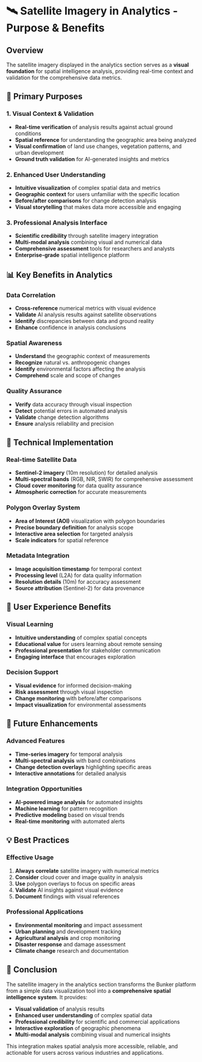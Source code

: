 # 🛰️ Satellite Imagery in Analytics - Purpose & Benefits

## Overview
The satellite imagery displayed in the analytics section serves as a **visual foundation** for spatial intelligence analysis, providing real-time context and validation for the comprehensive data metrics.

## 🎯 Primary Purposes

### 1. **Visual Context & Validation**
- **Real-time verification** of analysis results against actual ground conditions
- **Spatial reference** for understanding the geographic area being analyzed
- **Visual confirmation** of land use changes, vegetation patterns, and urban development
- **Ground truth validation** for AI-generated insights and metrics

### 2. **Enhanced User Understanding**
- **Intuitive visualization** of complex spatial data and metrics
- **Geographic context** for users unfamiliar with the specific location
- **Before/after comparisons** for change detection analysis
- **Visual storytelling** that makes data more accessible and engaging

### 3. **Professional Analysis Interface**
- **Scientific credibility** through satellite imagery integration
- **Multi-modal analysis** combining visual and numerical data
- **Comprehensive assessment** tools for researchers and analysts
- **Enterprise-grade** spatial intelligence platform

## 📊 Key Benefits in Analytics

### **Data Correlation**
- **Cross-reference** numerical metrics with visual evidence
- **Validate** AI analysis results against satellite observations
- **Identify** discrepancies between data and ground reality
- **Enhance** confidence in analysis conclusions

### **Spatial Awareness**
- **Understand** the geographic context of measurements
- **Recognize** natural vs. anthropogenic changes
- **Identify** environmental factors affecting the analysis
- **Comprehend** scale and scope of changes

### **Quality Assurance**
- **Verify** data accuracy through visual inspection
- **Detect** potential errors in automated analysis
- **Validate** change detection algorithms
- **Ensure** analysis reliability and precision

## 🔬 Technical Implementation

### **Real-time Satellite Data**
- **Sentinel-2 imagery** (10m resolution) for detailed analysis
- **Multi-spectral bands** (RGB, NIR, SWIR) for comprehensive assessment
- **Cloud cover monitoring** for data quality assurance
- **Atmospheric correction** for accurate measurements

### **Polygon Overlay System**
- **Area of Interest (AOI)** visualization with polygon boundaries
- **Precise boundary definition** for analysis scope
- **Interactive area selection** for targeted analysis
- **Scale indicators** for spatial reference

### **Metadata Integration**
- **Image acquisition timestamp** for temporal context
- **Processing level** (L2A) for data quality information
- **Resolution details** (10m) for accuracy assessment
- **Source attribution** (Sentinel-2) for data provenance

## 🎨 User Experience Benefits

### **Visual Learning**
- **Intuitive understanding** of complex spatial concepts
- **Educational value** for users learning about remote sensing
- **Professional presentation** for stakeholder communication
- **Engaging interface** that encourages exploration

### **Decision Support**
- **Visual evidence** for informed decision-making
- **Risk assessment** through visual inspection
- **Change monitoring** with before/after comparisons
- **Impact visualization** for environmental assessments

## 🚀 Future Enhancements

### **Advanced Features**
- **Time-series imagery** for temporal analysis
- **Multi-spectral analysis** with band combinations
- **Change detection overlays** highlighting specific areas
- **Interactive annotations** for detailed analysis

### **Integration Opportunities**
- **AI-powered image analysis** for automated insights
- **Machine learning** for pattern recognition
- **Predictive modeling** based on visual trends
- **Real-time monitoring** with automated alerts

## 💡 Best Practices

### **Effective Usage**
1. **Always correlate** satellite imagery with numerical metrics
2. **Consider** cloud cover and image quality in analysis
3. **Use** polygon overlays to focus on specific areas
4. **Validate** AI insights against visual evidence
5. **Document** findings with visual references

### **Professional Applications**
- **Environmental monitoring** and impact assessment
- **Urban planning** and development tracking
- **Agricultural analysis** and crop monitoring
- **Disaster response** and damage assessment
- **Climate change** research and documentation

## 🎯 Conclusion

The satellite imagery in the analytics section transforms the Bunker platform from a simple data visualization tool into a **comprehensive spatial intelligence system**. It provides:

- **Visual validation** of analysis results
- **Enhanced user understanding** of complex spatial data
- **Professional credibility** for scientific and commercial applications
- **Interactive exploration** of geographic phenomena
- **Multi-modal analysis** combining visual and numerical insights

This integration makes spatial analysis more accessible, reliable, and actionable for users across various industries and applications.
